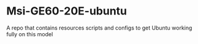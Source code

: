 # Msi-GE60-20E-ubuntu
A repo that contains resources scripts and configs to get Ubuntu working fully on this model
